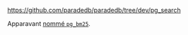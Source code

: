 https://github.com/paradedb/paradedb/tree/dev/pg_search

Apparavant [nommé `pg_bm25`](https://github.com/paradedb/paradedb/issues/841).